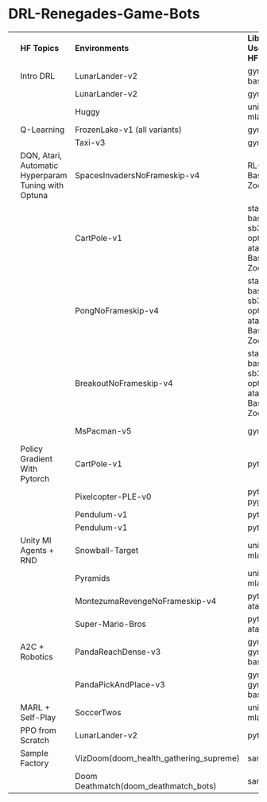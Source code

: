 # DRL-Renegades-Game-Bots

|   |                                                       |                                        |                                                                       |                              |                      |
|---|-------------------------------------------------------|----------------------------------------|-----------------------------------------------------------------------|------------------------------|----------------------|
|   | **HF Topics**                                         | **Environments**                       | **Libraries Used(includes HF)**                                       | **Algos**                    | **Kaggle Notebooks** |
|   | Intro DRL                                             | LunarLander-v2                         | gym, stable-baselines3                                                | PPO                          | [Link](https://www.kaggle.com/code/syedjarullahhisham/drl-huggingface-unit-1-lunarlander)                     |
|   |                                                       | LunarLander-v2                         | gym                                                                   | DQN(Scratch)                 |                      |
|   |                                                       | Huggy                                  | unity-mlagents                                                        | PPO                          |                      |
|   | Q-Learning                                            | FrozenLake-v1 (all variants)           | gym                                                                   | Q-Learn (Scratch)            |                      |
|   |                                                       | Taxi-v3                                | gym                                                                   | Q-Learn (Scratch)            |                      |
|   | DQN, Atari,  Automatic Hyperparam Tuning  with Optuna | SpacesInvadersNoFrameskip-v4           | RL-Baselines3-Zoo, gym, atari                                         | DQN(CNNPolicy)               |                      |
|   |                                                       | CartPole-v1                            | stable-baselines3, sb3-contrib, optuna, gym, atari, RL-Baselines3-Zoo | A2C(MlpPolicy)               |                      |
|   |                                                       | PongNoFrameskip-v4                     | stable-baselines3, sb3-contrib, optuna, gym, atari, RL-Baselines3-Zoo | PPO(CNNPolicy)               |                      |
|   |                                                       | BreakoutNoFrameskip-v4                 | stable-baselines3, sb3-contrib, optuna, gym, atari, RL-Baselines3-Zoo | PPO(CNNPolicy)               |                      |
|   |                                                       | MsPacman-v5                            | gym, atari                                                            | DQN(CNNPolicy) - Scratch     |                      |
|   | Policy Gradient With Pytorch                          | CartPole-v1                            | pytorch, gym                                                          | Policy Gradient-scratch      |                      |
|   |                                                       | Pixelcopter-PLE-v0                     | pytorch, gym, pygame                                                  | Policy Gradient-scratch      |                      |
|   |                                                       | Pendulum-v1                            | pytorch, gym                                                          | DDPG-Scratch                 |                      |
|   |                                                       | Pendulum-v1                            | pytorch, gym                                                          | DDPGfD - Scratch             |                      |
|   | Unity Ml Agents + RND                                 | Snowball-Target                        | unity-mlagents                                                        | PPO                          |                      |
|   |                                                       | Pyramids                               | unity-mlagents                                                        | PPO + RND                    |                      |
|   |                                                       | MontezumaRevengeNoFrameskip-v4         | pytorch, gym, atari                                                   | PPO + RND(CNN) - Scratch     |                      |
|   |                                                       | Super-Mario-Bros                       | pytorch, gym, atari                                                   | PPO + RND(CNN) - Scratch     |                      |
|   | A2C + Robotics                                        | PandaReachDense-v3                     | gym, panda-gym, stable-baselines3                                     | A2C(MultiInputPolicy)        |                      |
|   |                                                       | PandaPickAndPlace-v3                   | gym, panda-gym, stable-baselines3                                     | A2C(MultiInputPolicy)        |                      |
|   | MARL + Self-Play                                      | SoccerTwos                             | unity-mlagents                                                        | MA-POCA                      |                      |
|   | PPO from Scratch                                      | LunarLander-v2                         | pytorch, gym                                                          | PPO (All Variations Scratch) |                      |
|   | Sample Factory                                        | VizDoom(doom_health_gathering_supreme) | sample_factory                                                        | PPO                          |                      |
|   |                                                       | Doom Deathmatch(doom_deathmatch_bots)  | sample_factory                                                        | APPO                         |                      |


